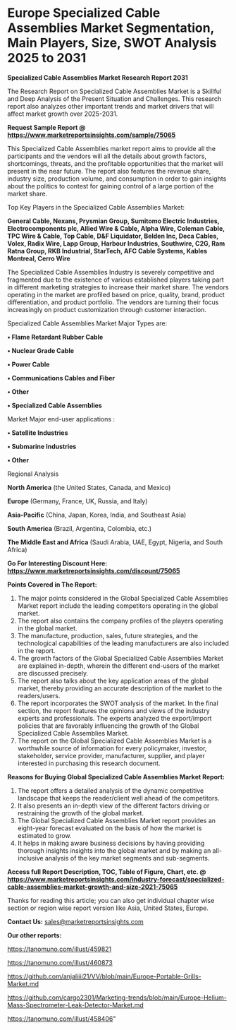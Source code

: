 # Europe Specialized Cable Assemblies Market Segmentation, Main Players, Size, SWOT Analysis 2025 to 2031

<strong>Specialized Cable Assemblies Market Research Report 2031</strong>

The Research Report on Specialized Cable Assemblies Market is a Skillful and Deep Analysis of the Present Situation and Challenges. This research report also analyzes other important trends and market drivers that will affect market growth over 2025-2031.

<strong>Request Sample Report @ <a href=https://www.marketreportsinsights.com/sample/75065>https://www.marketreportsinsights.com/sample/75065</a></strong>

This Specialized Cable Assemblies market report aims to provide all the participants and the vendors will all the details about growth factors, shortcomings, threats, and the profitable opportunities that the market will present in the near future. The report also features the revenue share, industry size, production volume, and consumption in order to gain insights about the politics to contest for gaining control of a large portion of the market share.

Top Key Players in the Specialized Cable Assemblies Market:

<strong>General Cable, Nexans, Prysmian Group, Sumitomo Electric Industries, Electrocomponents plc, Allied Wire & Cable, Alpha Wire, Coleman Cable, TPC Wire & Cable, Top Cable, D&F Liquidator, Belden Inc, Deca Cables, Volex, Radix Wire, Lapp Group, Harbour Industries, Southwire, C2G, Ram Ratna Group, RKB Industrial, StarTech, AFC Cable Systems, Kables Montreal, Cerro Wire</strong>

The Specialized Cable Assemblies Industry is severely competitive and fragmented due to the existence of various established players taking part in different marketing strategies to increase their market share. The vendors operating in the market are profiled based on price, quality, brand, product differentiation, and product portfolio. The vendors are turning their focus increasingly on product customization through customer interaction.

Specialized Cable Assemblies Market Major Types are:

<strong>• Flame Retardant Rubber Cable

• Nuclear Grade Cable

• Power Cable

• Communications Cables and Fiber

• Other

• Specialized Cable Assemblies</strong>

Market Major end-user applications :

<strong>• Satellite Industries

• Submarine Industries

• Other</strong>

Regional Analysis

</u><strong><b>North America</b></strong> (the United States, Canada, and Mexico)

<strong><b>Europe </b></strong>(Germany, France, UK, Russia, and Italy)

<strong><b>Asia-Pacific</b></strong> (China, Japan, Korea, India, and Southeast Asia)

<strong><b>South America</b></strong> (Brazil, Argentina, Colombia, etc.)

<strong><b>The Middle East and Africa</b></strong> (Saudi Arabia, UAE, Egypt, Nigeria, and South Africa)

<strong>Go For Interesting Discount Here: <a href=https://www.marketreportsinsights.com/discount/75065>https://www.marketreportsinsights.com/discount/75065</a></strong>

<strong>Points Covered in The Report:</strong>
<ol>
  <li>The major points considered in the Global Specialized Cable Assemblies Market report include the leading competitors operating in the global market.</li>
  <li>The report also contains the company profiles of the players operating in the global market.</li>
  <li>The manufacture, production, sales, future strategies, and the technological capabilities of the leading manufacturers are also included in the report.</li>
  <li>The growth factors of the Global Specialized Cable Assemblies Market are explained in-depth, wherein the different end-users of the market are discussed precisely.</li>
  <li>The report also talks about the key application areas of the global market, thereby providing an accurate description of the market to the readers/users.</li>
  <li>The report incorporates the SWOT analysis of the market. In the final section, the report features the opinions and views of the industry experts and professionals. The experts analyzed the export/import policies that are favorably influencing the growth of the Global Specialized Cable Assemblies Market.</li>
  <li>The report on the Global Specialized Cable Assemblies Market is a worthwhile source of information for every policymaker, investor, stakeholder, service provider, manufacturer, supplier, and player interested in purchasing this research document.</li>
</ol>
<strong>Reasons for Buying Global Specialized Cable Assemblies Market Report:</strong>

<ol>
  <li>The report offers a detailed analysis of the dynamic competitive landscape that keeps the reader/client well ahead of the competitors.</li>
  <li>It also presents an in-depth view of the different factors driving or restraining the growth of the global market.</li>
  <li>The Global Specialized Cable Assemblies Market report provides an eight-year forecast evaluated on the basis of how the market is estimated to grow.</li>
  <li>It helps in making aware business decisions by having providing thorough insights insights into the global market and by making an all-inclusive analysis of the key market segments and sub-segments.</li>
</ol>
<strong>Access full Report Description, TOC, Table of Figure, Chart, etc. @ <a href=https://www.marketreportsinsights.com/industry-forecast/specialized-cable-assemblies-market-growth-and-size-2021-75065>https://www.marketreportsinsights.com/industry-forecast/specialized-cable-assemblies-market-growth-and-size-2021-75065</a></strong>


Thanks for reading this article; you can also get individual chapter wise section or region wise report version like Asia, United States, Europe.

<strong>Contact Us:</strong>
sales@marketreportsinsights.com

<strong>Our other reports:</strong>

<a href=https://tanomuno.com/illust/459821>https://tanomuno.com/illust/459821</a>

<a href=https://tanomuno.com/illust/460873>https://tanomuno.com/illust/460873</a>

<a href=https://github.com/anjaliiii21/VV/blob/main/Europe-Portable-Grills-Market.md>https://github.com/anjaliiii21/VV/blob/main/Europe-Portable-Grills-Market.md</a>

<a href=https://github.com/cargo2301/Marketing-trends/blob/main/Europe-Helium-Mass-Spectrometer-Leak-Detector-Market.md>https://github.com/cargo2301/Marketing-trends/blob/main/Europe-Helium-Mass-Spectrometer-Leak-Detector-Market.md</a>

<a href=https://tanomuno.com/illust/458406>https://tanomuno.com/illust/458406</a>"
